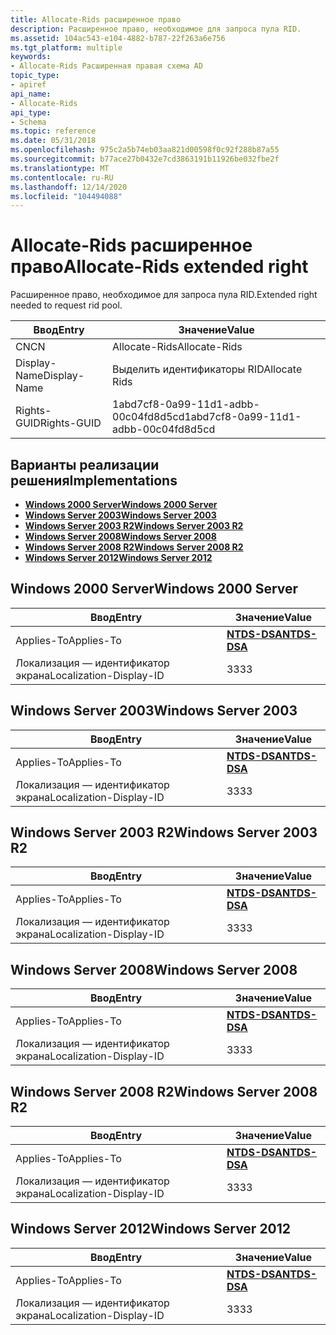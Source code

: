 ```yaml
---
title: Allocate-Rids расширенное право
description: Расширенное право, необходимое для запроса пула RID.
ms.assetid: 104ac543-e104-4882-b787-22f263a6e756
ms.tgt_platform: multiple
keywords:
- Allocate-Rids Расширенная правая схема AD
topic_type:
- apiref
api_name:
- Allocate-Rids
api_type:
- Schema
ms.topic: reference
ms.date: 05/31/2018
ms.openlocfilehash: 975c2a5b74eb03aa821d00598f0c92f288b87a55
ms.sourcegitcommit: b77ace27b0432e7cd3863191b11926be032fbe2f
ms.translationtype: MT
ms.contentlocale: ru-RU
ms.lasthandoff: 12/14/2020
ms.locfileid: "104494088"
---
```

# <a name="allocate-rids-extended-right"></a><span data-ttu-id="e4166-104">Allocate-Rids расширенное право</span><span class="sxs-lookup"><span data-stu-id="e4166-104">Allocate-Rids extended right</span></span>

<span data-ttu-id="e4166-105">Расширенное право, необходимое для запроса пула RID.</span><span class="sxs-lookup"><span data-stu-id="e4166-105">Extended right needed to request rid pool.</span></span>



| <span data-ttu-id="e4166-106">Ввод</span><span class="sxs-lookup"><span data-stu-id="e4166-106">Entry</span></span> | <span data-ttu-id="e4166-107">Значение</span><span class="sxs-lookup"><span data-stu-id="e4166-107">Value</span></span> |
|--------------|--------------------------------------|
| <span data-ttu-id="e4166-108">CN</span><span class="sxs-lookup"><span data-stu-id="e4166-108">CN</span></span>           | <span data-ttu-id="e4166-109">Allocate-Rids</span><span class="sxs-lookup"><span data-stu-id="e4166-109">Allocate-Rids</span></span>                        |
| <span data-ttu-id="e4166-110">Display-Name</span><span class="sxs-lookup"><span data-stu-id="e4166-110">Display-Name</span></span> | <span data-ttu-id="e4166-111">Выделить идентификаторы RID</span><span class="sxs-lookup"><span data-stu-id="e4166-111">Allocate Rids</span></span>                        |
| <span data-ttu-id="e4166-112">Rights-GUID</span><span class="sxs-lookup"><span data-stu-id="e4166-112">Rights-GUID</span></span>  | <span data-ttu-id="e4166-113">1abd7cf8-0a99-11d1-adbb-00c04fd8d5cd</span><span class="sxs-lookup"><span data-stu-id="e4166-113">1abd7cf8-0a99-11d1-adbb-00c04fd8d5cd</span></span> |



## <a name="implementations"></a><span data-ttu-id="e4166-114">Варианты реализации решения</span><span class="sxs-lookup"><span data-stu-id="e4166-114">Implementations</span></span>

-   [<span data-ttu-id="e4166-115">**Windows 2000 Server**</span><span class="sxs-lookup"><span data-stu-id="e4166-115">**Windows 2000 Server**</span></span>](#windows-2000-server)
-   [<span data-ttu-id="e4166-116">**Windows Server 2003**</span><span class="sxs-lookup"><span data-stu-id="e4166-116">**Windows Server 2003**</span></span>](#windows-server-2003)
-   [<span data-ttu-id="e4166-117">**Windows Server 2003 R2**</span><span class="sxs-lookup"><span data-stu-id="e4166-117">**Windows Server 2003 R2**</span></span>](#windows-server-2003-r2)
-   [<span data-ttu-id="e4166-118">**Windows Server 2008**</span><span class="sxs-lookup"><span data-stu-id="e4166-118">**Windows Server 2008**</span></span>](#windows-server-2008)
-   [<span data-ttu-id="e4166-119">**Windows Server 2008 R2**</span><span class="sxs-lookup"><span data-stu-id="e4166-119">**Windows Server 2008 R2**</span></span>](#windows-server-2008-r2)
-   [<span data-ttu-id="e4166-120">**Windows Server 2012**</span><span class="sxs-lookup"><span data-stu-id="e4166-120">**Windows Server 2012**</span></span>](#windows-server-2012)

## <a name="windows-2000-server"></a><span data-ttu-id="e4166-121">Windows 2000 Server</span><span class="sxs-lookup"><span data-stu-id="e4166-121">Windows 2000 Server</span></span>



| <span data-ttu-id="e4166-122">Ввод</span><span class="sxs-lookup"><span data-stu-id="e4166-122">Entry</span></span> | <span data-ttu-id="e4166-123">Значение</span><span class="sxs-lookup"><span data-stu-id="e4166-123">Value</span></span> |
|-------------------------|------------------------------------------|
| <span data-ttu-id="e4166-124">Applies-To</span><span class="sxs-lookup"><span data-stu-id="e4166-124">Applies-To</span></span>              | [<span data-ttu-id="e4166-125">**NTDS-DSA**</span><span class="sxs-lookup"><span data-stu-id="e4166-125">**NTDS-DSA**</span></span>](c-ntdsdsa.md)<br/> |
| <span data-ttu-id="e4166-126">Локализация — идентификатор экрана</span><span class="sxs-lookup"><span data-stu-id="e4166-126">Localization-Display-ID</span></span> | <span data-ttu-id="e4166-127">33</span><span class="sxs-lookup"><span data-stu-id="e4166-127">33</span></span>                                       |



## <a name="windows-server-2003"></a><span data-ttu-id="e4166-128">Windows Server 2003</span><span class="sxs-lookup"><span data-stu-id="e4166-128">Windows Server 2003</span></span>



| <span data-ttu-id="e4166-129">Ввод</span><span class="sxs-lookup"><span data-stu-id="e4166-129">Entry</span></span> | <span data-ttu-id="e4166-130">Значение</span><span class="sxs-lookup"><span data-stu-id="e4166-130">Value</span></span> |
|-------------------------|------------------------------------------|
| <span data-ttu-id="e4166-131">Applies-To</span><span class="sxs-lookup"><span data-stu-id="e4166-131">Applies-To</span></span>              | [<span data-ttu-id="e4166-132">**NTDS-DSA**</span><span class="sxs-lookup"><span data-stu-id="e4166-132">**NTDS-DSA**</span></span>](c-ntdsdsa.md)<br/> |
| <span data-ttu-id="e4166-133">Локализация — идентификатор экрана</span><span class="sxs-lookup"><span data-stu-id="e4166-133">Localization-Display-ID</span></span> | <span data-ttu-id="e4166-134">33</span><span class="sxs-lookup"><span data-stu-id="e4166-134">33</span></span>                                       |



## <a name="windows-server-2003-r2"></a><span data-ttu-id="e4166-135">Windows Server 2003 R2</span><span class="sxs-lookup"><span data-stu-id="e4166-135">Windows Server 2003 R2</span></span>



| <span data-ttu-id="e4166-136">Ввод</span><span class="sxs-lookup"><span data-stu-id="e4166-136">Entry</span></span> | <span data-ttu-id="e4166-137">Значение</span><span class="sxs-lookup"><span data-stu-id="e4166-137">Value</span></span> |
|-------------------------|------------------------------------------|
| <span data-ttu-id="e4166-138">Applies-To</span><span class="sxs-lookup"><span data-stu-id="e4166-138">Applies-To</span></span>              | [<span data-ttu-id="e4166-139">**NTDS-DSA**</span><span class="sxs-lookup"><span data-stu-id="e4166-139">**NTDS-DSA**</span></span>](c-ntdsdsa.md)<br/> |
| <span data-ttu-id="e4166-140">Локализация — идентификатор экрана</span><span class="sxs-lookup"><span data-stu-id="e4166-140">Localization-Display-ID</span></span> | <span data-ttu-id="e4166-141">33</span><span class="sxs-lookup"><span data-stu-id="e4166-141">33</span></span>                                       |



## <a name="windows-server-2008"></a><span data-ttu-id="e4166-142">Windows Server 2008</span><span class="sxs-lookup"><span data-stu-id="e4166-142">Windows Server 2008</span></span>



| <span data-ttu-id="e4166-143">Ввод</span><span class="sxs-lookup"><span data-stu-id="e4166-143">Entry</span></span> | <span data-ttu-id="e4166-144">Значение</span><span class="sxs-lookup"><span data-stu-id="e4166-144">Value</span></span> |
|-------------------------|------------------------------------------|
| <span data-ttu-id="e4166-145">Applies-To</span><span class="sxs-lookup"><span data-stu-id="e4166-145">Applies-To</span></span>              | [<span data-ttu-id="e4166-146">**NTDS-DSA**</span><span class="sxs-lookup"><span data-stu-id="e4166-146">**NTDS-DSA**</span></span>](c-ntdsdsa.md)<br/> |
| <span data-ttu-id="e4166-147">Локализация — идентификатор экрана</span><span class="sxs-lookup"><span data-stu-id="e4166-147">Localization-Display-ID</span></span> | <span data-ttu-id="e4166-148">33</span><span class="sxs-lookup"><span data-stu-id="e4166-148">33</span></span>                                       |



## <a name="windows-server-2008-r2"></a><span data-ttu-id="e4166-149">Windows Server 2008 R2</span><span class="sxs-lookup"><span data-stu-id="e4166-149">Windows Server 2008 R2</span></span>



| <span data-ttu-id="e4166-150">Ввод</span><span class="sxs-lookup"><span data-stu-id="e4166-150">Entry</span></span> | <span data-ttu-id="e4166-151">Значение</span><span class="sxs-lookup"><span data-stu-id="e4166-151">Value</span></span> |
|-------------------------|------------------------------------------|
| <span data-ttu-id="e4166-152">Applies-To</span><span class="sxs-lookup"><span data-stu-id="e4166-152">Applies-To</span></span>              | [<span data-ttu-id="e4166-153">**NTDS-DSA**</span><span class="sxs-lookup"><span data-stu-id="e4166-153">**NTDS-DSA**</span></span>](c-ntdsdsa.md)<br/> |
| <span data-ttu-id="e4166-154">Локализация — идентификатор экрана</span><span class="sxs-lookup"><span data-stu-id="e4166-154">Localization-Display-ID</span></span> | <span data-ttu-id="e4166-155">33</span><span class="sxs-lookup"><span data-stu-id="e4166-155">33</span></span>                                       |



## <a name="windows-server-2012"></a><span data-ttu-id="e4166-156">Windows Server 2012</span><span class="sxs-lookup"><span data-stu-id="e4166-156">Windows Server 2012</span></span>



| <span data-ttu-id="e4166-157">Ввод</span><span class="sxs-lookup"><span data-stu-id="e4166-157">Entry</span></span> | <span data-ttu-id="e4166-158">Значение</span><span class="sxs-lookup"><span data-stu-id="e4166-158">Value</span></span> |
|-------------------------|------------------------------------------|
| <span data-ttu-id="e4166-159">Applies-To</span><span class="sxs-lookup"><span data-stu-id="e4166-159">Applies-To</span></span>              | [<span data-ttu-id="e4166-160">**NTDS-DSA**</span><span class="sxs-lookup"><span data-stu-id="e4166-160">**NTDS-DSA**</span></span>](c-ntdsdsa.md)<br/> |
| <span data-ttu-id="e4166-161">Локализация — идентификатор экрана</span><span class="sxs-lookup"><span data-stu-id="e4166-161">Localization-Display-ID</span></span> | <span data-ttu-id="e4166-162">33</span><span class="sxs-lookup"><span data-stu-id="e4166-162">33</span></span>                                       |



 

 





